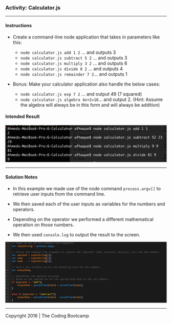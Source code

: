 ### Activity: Calculator.js

----

#### Instructions

* Create a command-line node application that takes in parameters like this:

	* `node calculator.js add 1 2` ... and outputs 3
	* `node calculator.js subtract 5 2` ... and outputs 3
	* `node calculator.js multiply 3 2` ... and outputs 6
	* `node calculator.js divide 8 2` ... and outputs 4
	* `node calculator.js remainder 7 2`... and outputs 1

* Bonus: Make your calculator application also handle the below cases:
	* `node calculator.js exp 7 2` ... and output 49 (7 squared)
	* `node calculator.js algebra 4x+2=10`... and output 2. (Hint: Assume the algebra will always be in this form and will always be addition)


#### Intended Result

![Result](Images/Result.png)

----

#### Solution Notes

* In this example we made use of the node command `process.argv[]` to retrieve user inputs from the command line.

* We then saved each of the user inputs as variables for the numbers and operators.

* Depending on the operator we performed a different mathematical operation on those numbers.

* We then used `console.log` to output the result to the screen.

![Walkthrough](Images/Calculator.png)


----

Copyright 2016 | The Coding Bootcamp
